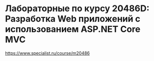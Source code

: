 # Лабораторные по курсу 20486D: Разработка Web приложений с использованием ASP.NET Core MVC

https://www.specialist.ru/course/m20486
